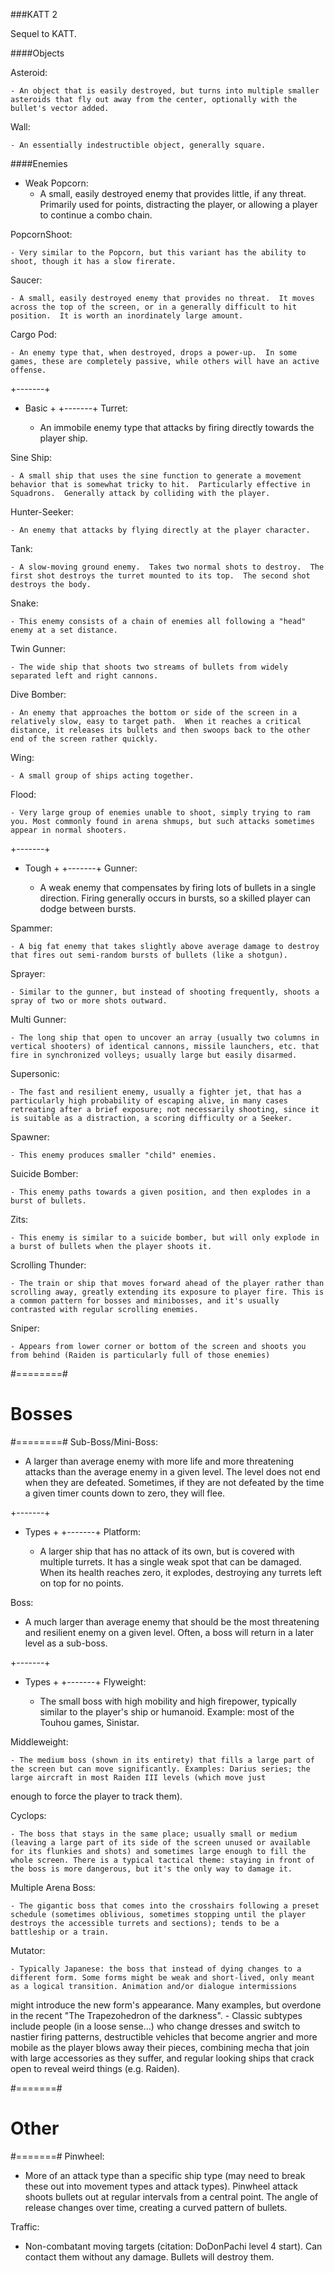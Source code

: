 ###KATT 2

Sequel to KATT.


####Objects

Asteroid:

	- An object that is easily destroyed, but turns into multiple smaller asteroids that fly out away from the center, optionally with the bullet's vector added.

Wall:

	- An essentially indestructible object, generally square.



####Enemies

* Weak
Popcorn:
	- A small, easily destroyed enemy that provides little, if any threat. Primarily used for points, distracting the player, or allowing a player to continue a combo chain.

PopcornShoot:

	- Very similar to the Popcorn, but this variant has the ability to shoot, though it has a slow firerate.

Saucer:

	- A small, easily destroyed enemy that provides no threat.  It moves across the top of the screen, or in a generally difficult to hit position.  It is worth an inordinately large amount.

Cargo Pod:

	- An enemy type that, when destroyed, drops a power-up.  In some games, these are completely passive, while others will have an active offense.


  +-------+
  + Basic +
  +-------+
  Turret:

	- An immobile enemy type that attacks by firing directly towards the player ship.

  Sine Ship:

	- A small ship that uses the sine function to generate a movement behavior that is somewhat tricky to hit.  Particularly effective in Squadrons.  Generally attack by colliding with the player.

  Hunter-Seeker:

	- An enemy that attacks by flying directly at the player character.

  Tank:

	- A slow-moving ground enemy.  Takes two normal shots to destroy.  The first shot destroys the turret mounted to its top.  The second shot destroys the body.

  Snake:

	- This enemy consists of a chain of enemies all following a "head" enemy at a set distance.

  Twin Gunner:

	- The wide ship that shoots two streams of bullets from widely separated left and right cannons.

  Dive Bomber:

	- An enemy that approaches the bottom or side of the screen in a relatively slow, easy to target path.  When it reaches a critical distance, it releases its bullets and then swoops back to the other end of the screen rather quickly.

  Wing:

	- A small group of ships acting together.

  Flood:

	- Very large group of enemies unable to shoot, simply trying to ram you. Most commonly found in arena shmups, but such attacks sometimes appear in normal shooters.


  +-------+
  + Tough +
  +-------+
  Gunner:

	- A weak enemy that compensates by firing lots of bullets in a single direction.  Firing generally occurs in bursts, so a skilled player can dodge between bursts.

  Spammer:

	- A big fat enemy that takes slightly above average damage to destroy that fires out semi-random bursts of bullets (like a shotgun).

  Sprayer:

	- Similar to the gunner, but instead of shooting frequently, shoots a spray of two or more shots outward.

  Multi Gunner:

	- The long ship that open to uncover an array (usually two columns in vertical shooters) of identical cannons, missile launchers, etc. that fire in synchronized volleys; usually large but easily disarmed.

  Supersonic:

	- The fast and resilient enemy, usually a fighter jet, that has a particularly high probability of escaping alive, in many cases retreating after a brief exposure; not necessarily shooting, since it is suitable as a distraction, a scoring difficulty or a Seeker.

  Spawner:

	- This enemy produces smaller "child" enemies.

  Suicide Bomber:

	- This enemy paths towards a given position, and then explodes in a burst of bullets.

  Zits:

	- This enemy is similar to a suicide bomber, but will only explode in a burst of bullets when the player shoots it.

  Scrolling Thunder:

	- The train or ship that moves forward ahead of the player rather than scrolling away, greatly extending its exposure to player fire. This is a common pattern for bosses and minibosses, and it's usually contrasted with regular scrolling enemies.

  Sniper:

	- Appears from lower corner or bottom of the screen and shoots you from behind (Raiden is particularly full of those enemies)


#========#
# Bosses #
#========#
Sub-Boss/Mini-Boss:

  - A larger than average enemy with more life and more threatening attacks than the average enemy in a given level.  The level does not end when they are defeated.  Sometimes, if they are not defeated by the time a given timer counts down to zero, they will flee.


  +-------+
  + Types +
  +-------+
  Platform:

	- A larger ship that has no attack of its own, but is covered with multiple turrets.  It has a single weak spot that can be damaged.  When its health reaches zero, it explodes, destroying any turrets left on top for no points.


Boss:

  - A much larger than average enemy that should be the most threatening and resilient enemy on a given level.  Often, a boss will return  in a later level as a sub-boss.


  +-------+
  + Types +
  +-------+
  Flyweight:

	- The small boss with high mobility and high firepower, typically similar to the player's ship or humanoid. Example: most of the Touhou games, Sinistar.


  Middleweight:

	- The medium boss (shown in its entirety) that fills a large part of the screen but can move significantly. Examples: Darius series; the large aircraft in most Raiden III levels (which move just 
enough to force the player to track them).

  Cyclops:

	- The boss that stays in the same place; usually small or medium (leaving a large part of its side of the screen unused or available for its flunkies and shots) and sometimes large enough to fill the whole screen. There is a typical tactical theme: staying in front of the boss is more dangerous, but it's the only way to damage it.


  Multiple Arena Boss:

	- The gigantic boss that comes into the crosshairs following a preset schedule (sometimes oblivious, sometimes stopping until the player destroys the accessible turrets and sections); tends to be a battleship or a train.

  Mutator:

	- Typically Japanese: the boss that instead of dying changes to a different form. Some forms might be weak and short-lived, only meant as a logical transition. Animation and/or dialogue intermissions 
might introduce the new form's appearance. Many examples, but overdone in the recent "The Trapezohedron of the darkness".
	- Classic subtypes include people (in a loose sense...) who change dresses and switch to nastier firing patterns, destructible vehicles that become angrier and more mobile as the player blows away their pieces, combining mecha that join with large accessories as they suffer, and regular looking ships that crack open to reveal weird things (e.g. Raiden).


#=======#
# Other #
#=======#
Pinwheel:

  - More of an attack type than a specific ship type (may need to break these out into movement types and attack types).  Pinwheel attack shoots bullets out at regular intervals from a central point.  The angle of release changes over time, creating a curved pattern of bullets.

Traffic:

  - Non-combatant moving targets (citation: DoDonPachi level 4 start).  Can contact them without any damage.  Bullets will destroy them.
